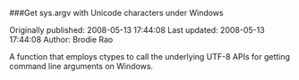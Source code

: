 ###Get sys.argv with Unicode characters under Windows

Originally published: 2008-05-13 17:44:08
Last updated: 2008-05-13 17:44:08
Author: Brodie Rao

A function that employs ctypes to call the underlying UTF-8 APIs for getting command line arguments on Windows.